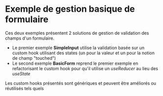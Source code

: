 # Exemple de gestion basique de formulaire

Ces deux exemples présentent 2 solutions de gestion de validation des champs d'un formulaire.

* Le premier exemple **SimpleInput** utilise la validation basée sur un custom hook utilisant des states (un pour la valeur et un pour la notion de champ "touched")
* Le second exemple **BasicForm** reprend le premier exemple en refactorisant le custom hook pour qu'il utilise un *useReducer* au lieu des *useState*

Les custom hooks présentés sont génériques et peuvent être améliorés ou réutilisés tels quels
